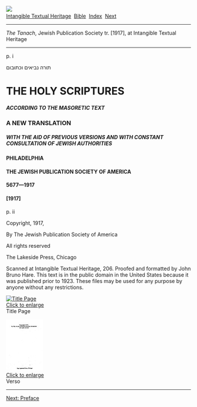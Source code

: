 <div class="filenav">

[![](../../cdshop/ithlogo.png)](../../index)  
[Intangible Textual Heritage](../../index)  [Bible](../index) 
[Index](index)  [Next](jpspref) 

</div>

------------------------------------------------------------------------

*The Tanach*, Jewish Publication Society tr. \[1917\], at Intangible
Textual Heritage

------------------------------------------------------------------------

<span id="page_i">p. i</span>

‏תורה נביאים וכתובום‎

# THE HOLY SCRIPTURES

##### ACCORDING TO THE MASORETIC TEXT

### A NEW TRANSLATION

##### WITH THE AID OF PREVIOUS VERSIONS AND WITH CONSTANT CONSULTATION OF JEWISH AUTHORITIES

#### PHILADELPHIA

#### THE JEWISH PUBLICATION SOCIETY OF AMERICA

#### 5677—1917

#### \[1917\]

<span id="page_ii">p. ii</span>

Copyright, 1917,

By The Jewish Publication Society of America

All rights reserved

The Lakeside Press, Chicago

Scanned at Intangible Textual Heritage, 206. Proofed and formatted by
John Bruno Hare. This text is in the public domain in the United States
because it was published prior to 1923. These files may be used for any
purpose by anyone without any restrictions.

<span id="img_title"></span> <span align="CENTER"> [![Title
Page](tn/title.jpg)  
Click to enlarge](img/title.jpg)  
Title Page  
</span>

<span id="img_verso"></span> <span align="CENTER">
[![Verso](tn/verso.jpg)  
Click to enlarge](img/verso.jpg)  
Verso  
</span>

<div class="filenav">

------------------------------------------------------------------------

[Next: Preface](jpspref)

</div>
